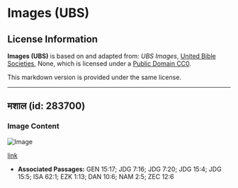 # Images (UBS)

## License Information

**Images (UBS)** is based on and adapted from: _UBS Images_, [United Bible Societies](https://unitedbiblesocieties.org/), None, which is licensed under a [Public Domain CC0](https://creativecommons.org/public-domain/cc0/).

This markdown version is provided under the same license.



--------------------------------

## मशाल (id: 283700)

### Image Content

![Image](https://cdn.aquifer.bible/aquifer-content/resources/Media/WEB-0475_torch.jpg)

[link](https://cdn.aquifer.bible/aquifer-content/resources/Media/WEB-0475_torch.jpg)

* **Associated Passages:** GEN 15:17; JDG 7:16; JDG 7:20; JDG 15:4; JDG 15:5; ISA 62:1; EZK 1:13; DAN 10:6; NAM 2:5; ZEC 12:6

